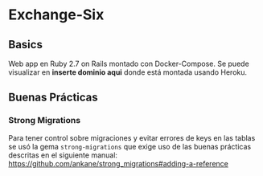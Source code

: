 # Exchange-Six

## Basics

Web app en Ruby 2.7 on Rails montado con Docker-Compose. Se puede visualizar en **inserte dominio aqui** donde está montada usando Heroku.

## Buenas Prácticas

### Strong Migrations

Para tener control sobre migraciones y evitar errores de keys en las tablas se usó la gema `strong-migrations` que exige uso de las buenas prácticas descritas en el siguiente manual:
<https://github.com/ankane/strong_migrations#adding-a-reference>
